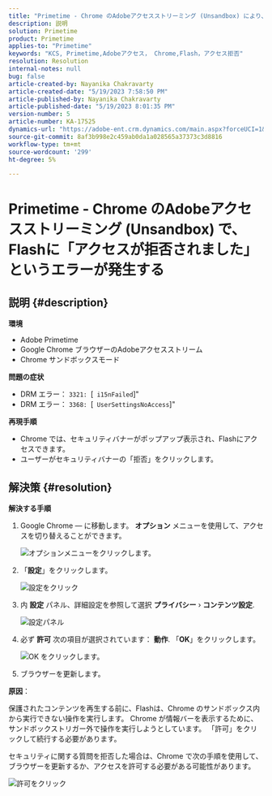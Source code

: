 ```yaml
---
title: "Primetime - Chrome のAdobeアクセスストリーミング (Unsandbox) により、Flashで「アクセスが拒否されました」というエラーが発生します"
description: 説明
solution: Primetime
product: Primetime
applies-to: "Primetime"
keywords: "KCS, Primetime,Adobeアクセス， Chrome,Flash，アクセス拒否"
resolution: Resolution
internal-notes: null
bug: false
article-created-by: Nayanika Chakravarty
article-created-date: "5/19/2023 7:58:50 PM"
article-published-by: Nayanika Chakravarty
article-published-date: "5/19/2023 8:01:35 PM"
version-number: 5
article-number: KA-17525
dynamics-url: "https://adobe-ent.crm.dynamics.com/main.aspx?forceUCI=1&pagetype=entityrecord&etn=knowledgearticle&id=59412f8d-7ff6-ed11-8848-6045bd006a22"
source-git-commit: 8af3b998e2c459ab0da1a028565a37373c3d8816
workflow-type: tm+mt
source-wordcount: '299'
ht-degree: 5%

---
```


# Primetime - Chrome のAdobeアクセスストリーミング (Unsandbox) で、Flashに「アクセスが拒否されました」というエラーが発生する

## 説明 {#description}


<b>環境</b>

- Adobe Primetime
- Google Chrome ブラウザーのAdobeアクセスストリーム
- Chrome サンドボックスモード


<b>問題の症状</b>

- DRM エラー： `3321: `[` i15nFailed`]&quot;
- DRM エラー： `3368: `[` UserSettingsNoAccess`]&quot;


<b>再現手順</b>

- Chrome では、セキュリティバナーがポップアップ表示され、Flashにアクセスできます。
- ユーザーがセキュリティバナーの「拒否」をクリックします。



## 解決策 {#resolution}


<b>解決する手順</b>

1. Google Chrome — に移動します。 <b>オプション</b> メニューを使用して、アクセスを切り替えることができます。


   ![オプションメニューをクリックします。](https://helpx.adobe.com/content/dam/help/en/adobe-access/kb/error-3321/jcr%3acontent/main-pars/procedure/proc_par/step_0/step_par/image/setting_menu.png "オプションメニューをクリックします。")
2. 「<b>設定</b>」をクリックします。





   ![設定をクリック](https://helpx.adobe.com/content/dam/help/en/adobe-access/kb/error-3321/jcr%3acontent/main-pars/procedure/proc_par/step_1/step_par/image/3.jpg "設定をクリック")
3. 内 <b>設定</b> パネル、詳細設定を参照して選択 <b>プライバシー</b> › <b>コンテンツ設定</b>.

   ![設定パネル](https://helpx.adobe.com/content/dam/help/en/adobe-access/kb/error-3321/jcr%3acontent/main-pars/procedure/proc_par/step_2/step_par/image/5.jpg "設定パネル")
4. 必ず <b>許可</b> 次の項目が選択されています： <b>動作</b>. 「<b>OK</b>」をクリックします。





   ![OK をクリックします。](https://helpx.adobe.com/content/dam/help/en/adobe-access/kb/error-3321/jcr%3acontent/main-pars/procedure/proc_par/step_3/step_par/image/unsandbox_settings.png "OK をクリックします。")
5. ブラウザーを更新します。


<b>原因</b>：

保護されたコンテンツを再生する前に、Flashは、Chrome のサンドボックス内から実行できない操作を実行します。 Chrome が情報バーを表示するために、サンドボックストリガー外で操作を実行しようとしています。 「許可」をクリックして続行する必要があります。

セキュリティに関する質問を拒否した場合は、Chrome で次の手順を使用して、ブラウザーを更新するか、アクセスを許可する必要がある可能性があります。

![許可をクリック](https://helpx.adobe.com/content/dam/help/en/adobe-access/kb/error-3321/jcr%3acontent/main-pars/image/chrome_infobar.png "許可をクリック")
